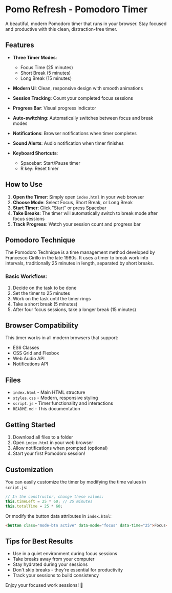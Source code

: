 # Pomo Refresh - Pomodoro Timer

A beautiful, modern Pomodoro timer that runs in your browser. Stay focused and productive with this clean, distraction-free timer.

## Features

- **Three Timer Modes**:
  - Focus Time (25 minutes)
  - Short Break (5 minutes)
  - Long Break (15 minutes)

- **Modern UI**: Clean, responsive design with smooth animations
- **Session Tracking**: Count your completed focus sessions
- **Progress Bar**: Visual progress indicator
- **Auto-switching**: Automatically switches between focus and break modes
- **Notifications**: Browser notifications when timer completes
- **Sound Alerts**: Audio notification when timer finishes
- **Keyboard Shortcuts**:
  - Spacebar: Start/Pause timer
  - R key: Reset timer

## How to Use

1. **Open the Timer**: Simply open `index.html` in your web browser
2. **Choose Mode**: Select Focus, Short Break, or Long Break
3. **Start Timer**: Click "Start" or press Spacebar
4. **Take Breaks**: The timer will automatically switch to break mode after focus sessions
5. **Track Progress**: Watch your session count and progress bar

## Pomodoro Technique

The Pomodoro Technique is a time management method developed by Francesco Cirillo in the late 1980s. It uses a timer to break work into intervals, traditionally 25 minutes in length, separated by short breaks.

### Basic Workflow:
1. Decide on the task to be done
2. Set the timer to 25 minutes
3. Work on the task until the timer rings
4. Take a short break (5 minutes)
5. After four focus sessions, take a longer break (15 minutes)

## Browser Compatibility

This timer works in all modern browsers that support:
- ES6 Classes
- CSS Grid and Flexbox
- Web Audio API
- Notifications API

## Files

- `index.html` - Main HTML structure
- `styles.css` - Modern, responsive styling
- `script.js` - Timer functionality and interactions
- `README.md` - This documentation

## Getting Started

1. Download all files to a folder
2. Open `index.html` in your web browser
3. Allow notifications when prompted (optional)
4. Start your first Pomodoro session!

## Customization

You can easily customize the timer by modifying the time values in `script.js`:

```javascript
// In the constructor, change these values:
this.timeLeft = 25 * 60; // 25 minutes
this.totalTime = 25 * 60;
```

Or modify the button data attributes in `index.html`:

```html
<button class="mode-btn active" data-mode="focus" data-time="25">Focus</button>
```

## Tips for Best Results

- Use in a quiet environment during focus sessions
- Take breaks away from your computer
- Stay hydrated during your sessions
- Don't skip breaks - they're essential for productivity
- Track your sessions to build consistency

Enjoy your focused work sessions! 🍅
